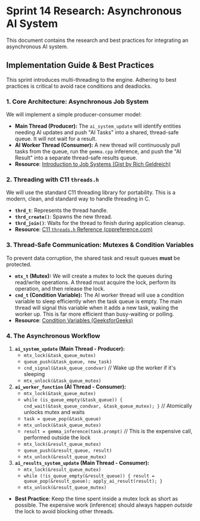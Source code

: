 # Sprint 14 Research: Asynchronous AI System

This document contains the research and best practices for integrating an asynchronous AI system.

## Implementation Guide & Best Practices

This sprint introduces multi-threading to the engine. Adhering to best practices is critical to avoid race conditions and deadlocks.

### 1. Core Architecture: Asynchronous Job System

We will implement a simple producer-consumer model:
-   **Main Thread (Producer):** The `ai_system_update` will identify entities needing AI updates and push "AI Tasks" into a shared, thread-safe queue. It will not wait for a result.
-   **AI Worker Thread (Consumer):** A new thread will continuously pull tasks from the queue, run the `gemma.cpp` inference, and push the "AI Result" into a separate thread-safe results queue.
-   **Resource**: [Introduction to Job Systems (Gist by Rich Geldreich)](https://gist.github.com/richgel999/6955960)

### 2. Threading with C11 `threads.h`

We will use the standard C11 threading library for portability. This is a modern, clean, and standard way to handle threading in C.
-   **`thrd_t`**: Represents the thread handle.
-   **`thrd_create()`**: Spawns the new thread.
-   **`thrd_join()`**: Waits for the thread to finish during application cleanup.
-   **Resource**: [C11 `threads.h` Reference (cppreference.com)](https://en.cppreference.com/w/c/thread)

### 3. Thread-Safe Communication: Mutexes & Condition Variables

To prevent data corruption, the shared task and result queues **must** be protected.
-   **`mtx_t` (Mutex):** We will create a mutex to lock the queues during read/write operations. A thread must acquire the lock, perform its operation, and then release the lock.
-   **`cnd_t` (Condition Variable):** The AI worker thread will use a condition variable to sleep efficiently when the task queue is empty. The main thread will signal this variable when it adds a new task, waking the worker up. This is far more efficient than busy-waiting or polling.
-   **Resource**: [Condition Variables (GeeksforGeeks)](https://www.geeksforgeeks.org/condition-variables-in-c/)

### 4. The Asynchronous Workflow

1.  **`ai_system_update` (Main Thread - Producer):**
    -   `mtx_lock(&task_queue_mutex)`
    -   `queue_push(&task_queue, new_task)`
    -   `cnd_signal(&task_queue_condvar)` // Wake up the worker if it's sleeping
    -   `mtx_unlock(&task_queue_mutex)`
2.  **`ai_worker_function` (AI Thread - Consumer):**
    -   `mtx_lock(&task_queue_mutex)`
    -   `while (is_queue_empty(&task_queue)) { cnd_wait(&task_queue_condvar, &task_queue_mutex); }` // Atomically unlocks mutex and waits
    -   `task = queue_pop(&task_queue)`
    -   `mtx_unlock(&task_queue_mutex)`
    -   `result = gemma_inference(task.prompt)` // This is the expensive call, performed outside the lock
    -   `mtx_lock(&result_queue_mutex)`
    -   `queue_push(&result_queue, result)`
    -   `mtx_unlock(&result_queue_mutex)`
3.  **`ai_results_system_update` (Main Thread - Consumer):**
    -   `mtx_lock(&result_queue_mutex)`
    -   `while (!is_queue_empty(&result_queue)) { result = queue_pop(&result_queue); apply_ai_result(result); }`
    -   `mtx_unlock(&result_queue_mutex)`
-   **Best Practice**: Keep the time spent inside a mutex lock as short as possible. The expensive work (inference) should always happen *outside* the lock to avoid blocking other threads.
